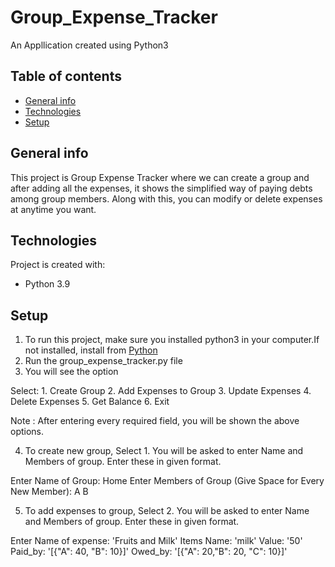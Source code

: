 # Group_Expense_Tracker
An Appllication created using Python3
## Table of contents
* [General info](#general-info)
* [Technologies](#technologies)
* [Setup](#setup)

## General info
This project is Group Expense Tracker where we can create a group and after adding all the expenses, it shows the simplified way of paying debts among group members. 
Along with this, you can modify or delete expenses at anytime you want.
	
## Technologies
Project is created with:
* Python 3.9
	
## Setup
1. To run this project, make sure you installed python3 in your computer.If not installed, install from [Python](https://www.python.org/downloads/)
2. Run the group_expense_tracker.py file
3. You will see the option
   
  Select:
            1. Create Group
            2. Add Expenses to Group
            3. Update Expenses
            4. Delete Expenses
            5. Get Balance
            6. Exit
      
  Note : After entering every required field, you  will be shown the above options.

4. To create new group, Select 1. You will be asked to enter Name and Members of group. Enter these in given format.
  
  Enter Name of Group: Home
  Enter Members of Group (Give Space for Every New Member): A B 

5. To add expenses to group, Select 2. You will be asked to enter Name and Members of group. Enter these in given format.
  
  Enter Name of expense: 'Fruits and Milk'
  Items
  Name: 'milk'
  Value: '50'
  Paid_by: '[{"A": 40, "B": 10}]'
  Owed_by: '[{"A": 20,"B": 20, "C": 10}]' 


